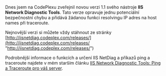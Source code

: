 <!-- dcterms:identifier = aspnetcz#295 -->
<!-- dcterms:title = Nová verze IIS Network Diagnostic Tools -->
<!-- dcterms:abstract = Dnes jsem na CodePlexu zveřejnil novou verzi 1.1 svého nástroje IIS Network Diagnostic Tools. Tato verze opravuje jednu potenciální bezpečnostní chybu a přidává žádanou funkci resolvingu IP adres na host names při traceroute. -->
<!-- np9:categoryId = 7 -->
<!-- x4w:category = Software -->
<!-- np9:authorId = 1 -->
<!-- np9:authorEmail = michal.valasek@altairis.cz -->
<!-- dcterms:creator = Michal Altair Valášek -->
<!-- dcterms:created = 2010-08-24T04:28:49.687+02:00 -->
<!-- dcterms:dateAccepted = 2010-08-24T04:28:50.343+02:00 -->
<!-- x4w:pictureWidth = 150 -->
<!-- x4w:pictureHeight = 150 -->
<!-- x4w:pictureUrl = /perex-pictures/20100824-nova-verze-iis-network-diagnostic-tools.jpg -->

Dnes jsem na CodePlexu zveřejnil novou verzi 1.1 svého nástroje **IIS Network Diagnostic Tools**. Tato verze opravuje jednu potenciální bezpečnostní chybu a přidává žádanou funkci resolvingu IP adres na host names při traceroute.

Nejnovější verzi si můžete vždy stáhnout ze stránky [http://iisnetdiag.codeplex.com/releases/](http://iisnetdiag.codeplex.com/releases/ "http://iisnetdiag.codeplex.com/releases/")

Podrobnější informace o funkcích a určení IIS NetDiag a příkazů ping a traceroute najdete v mém starším článku [IIS Network Diagnostic Tools: Ping a Traceroute pro váš server](http://www.aspnet.cz/articles/265-iis-network-diagnostic-tools-ping-a-traceroute-pro-vas-server). 